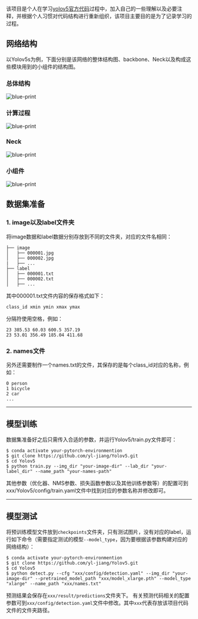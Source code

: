 该项目是个人在学习[yolov5官方代码](https://github.com/ultralytics/yolov5)过程中，加入自己的一些理解以及必要注释，并根据个人习惯对代码结构进行重新组织，该项目主要目的是为了记录学习的过程。

## 网络结构
以Yolov5s为例，下面分别是该网络的整体结构图、backbone、Neck以及构成这些模块用到的小组件的结构图。
### 总体结构
![blue-print](https://github.com/yl-jiang/Yolov5/blob/main/figures/yolov5.svg)
### 计算过程
![blue-print](https://github.com/yl-jiang/Yolov5/blob/main/figures/detail.svg)
### Neck
![blue-print](https://github.com/yl-jiang/Yolov5/blob/main/figures/neck.png)
### 小组件
![blue-print](https://github.com/yl-jiang/Yolov5/blob/main/figures/detail2.svg)

## 数据集准备
### 1. image以及label文件夹
将image数据和label数据分别存放到不同的文件夹，对应的文件名相同：
```
├── image  
│   ├── 000001.jpg
│   ├── 000002.jpg
|   ├── ...
├── label
│   ├── 000001.txt
│   ├── 000002.txt
│   ├── ...
```
其中000001.txt文件内容的保存格式如下：
```
class_id xmin ymin xmax ymax
```
分隔符使用空格，例如：
```
23 385.53 60.03 600.5 357.19
23 53.01 356.49 185.04 411.68
```
### 2. names文件
另外还需要制作一个names.txt的文件，其保存的是每个class_id对应的名称，例如：
```
0 person
1 bicycle
2 car
...
```
---
## 模型训练
数据集准备好之后只需传入合适的参数，并运行Yolov5/train.py文件即可：
```
$ conda activate your-pytorch-environmention
$ git clone https://github.com/yl-jiang/Yolov5.git
$ cd Yolov5
$ python train.py --img_dir "your-image-dir" --lab_dir "your-label_dir" --name_path "your-names-path"
```
其他参数（优化器、NMS参数、损失函数参数以及其他训练参数等）的配置可到xxx/Yolov5/config/train.yaml文件中找到对应的参数名称并修改即可。

---
## 模型测试
将预训练模型文件放到```checkpoints```文件夹，只有测试图片，没有对应的label，运行如下命令（需要指定测试的模型```--model_type```，因为要根据该参数构建对应的网络结构）：
```
$ conda activate your-pytorch-environmention
$ git clone https://github.com/yl-jiang/Yolov5.git
$ cd Yolov5
$ python detect.py --cfg "xxx/config/detection.yaml" --img_dir "your-image-dir" --pretrained_model_path "xxx/model_xlarge.pth" --model_type "xlarge" --name_path "xxx/names.txt"
```
预测结果会保存在```xxx/result/predictions```文件夹下。
有关预测代码相关的配置参数可到```xxx/config/detection.yaml```文件中修改。其中```xxx```代表存放该项目代码文件的文件夹路径。
